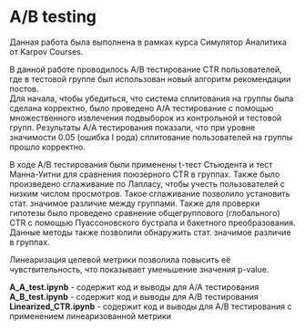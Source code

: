 # A/B testing 
Данная работа была выполнена в рамках курса Симулятор Аналитика от Karpov Courses.

В данной работе проводилось A/B тестирование CTR пользователей, где в тестовой группе был использован новый алгоритм рекомендации постов.\
Для начала, чтобы убедиться, что система сплитования на группы была сделана корректно, было проведено A/A тестирование с помощью множественного извлечения подвыборок из контрольной и тестовой групп. Результаты A/A тестирования показали, что при уровне значимости 0.05 (ошибка I рода) сплитование пользователей на группы прошло корректно.

В ходе A/B тестирования были применены t-тест Стьюдента и тест Манна-Уитни для сравнения поюзерного CTR в группах. Также было произведено сглаживание по Лапласу, чтобы учесть пользователей с низким числом просмотров. Такое сглаживание позволило установить стат. значимое различие между группами. 
Также для проверки гипотезы было проведено сравнение общегруппового (глобального) CTR с помощью Пуассоновского бустрапа и бакетного преобразования. Данные методы также позволили обнаружить стат. значимое различие в группах.

Линеаризация целевой метрики позволила повысить её чувствительность, что показывает уменьшение значения p-value. 

**A_A_test.ipynb**  - содержит код и выводы для A/A тестирования\
**A_B_test.ipynb** - содержит код и выводы для A/B тестирования\
**Linearized_CTR.ipynb** - содержит код и выводы для A/B тестирования с применением линеаризованной метрики 
